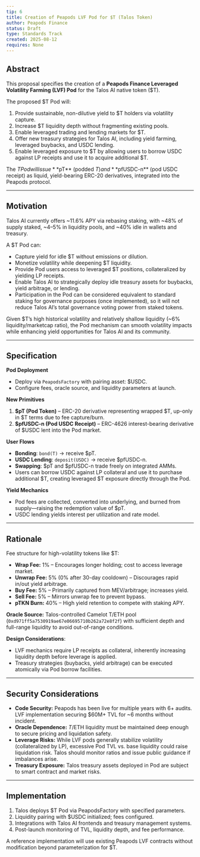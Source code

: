 ```yaml
---
tip: 6
title: Creation of Peapods LVF Pod for $T (Talos Token)
author: Peapods Finance
status: Draft
type: Standards Track
created: 2025-08-12
requires: None
---
```


## Abstract

This proposal specifies the creation of a **Peapods Finance Leveraged Volatility Farming (LVF) Pod** for the Talos AI native token ($T).

The proposed $T Pod will:  
1. Provide sustainable, non-dilutive yield to $T holders via volatility capture.  
2. Increase $T liquidity depth without fragmenting existing pools.  
3. Enable leveraged trading and lending markets for $T.  
4. Offer new treasury strategies for Talos AI, including yield farming, leveraged buybacks, and USDC lending.  
5. Enable leveraged exposure to $T by allowing users to borrow USDC against LP receipts and use it to acquire additional $T.

The $T Pod will issue **$pT** (podded $T) and **$pfUSDC-n** (pod USDC receipt) as liquid, yield-bearing ERC-20 derivatives, integrated into the Peapods protocol.

---

## Motivation

Talos AI currently offers ~11.6% APY via rebasing staking, with ~48% of supply staked, ~4–5% in liquidity pools, and ~40% idle in wallets and treasury.

A $T Pod can:  
- Capture yield for idle $T without emissions or dilution.  
- Monetize volatility while deepening $T liquidity.  
- Provide Pod users access to leveraged $T positions, collateralized by yielding LP receipts.  
- Enable Talos AI to strategically deploy idle treasury assets for buybacks, yield arbitrage, or lending.  
- Participation in the Pod can be considered equivalent to standard staking for governance purposes (once implemented), so it will not reduce Talos AI’s total governance voting power from staked tokens.

Given $T’s high historical volatility and relatively shallow liquidity (~6% liquidity/marketcap ratio), the Pod mechanism can smooth volatility impacts while enhancing yield opportunities for Talos AI and its community.

---

## Specification

**Pod Deployment**  
- Deploy via `PeapodsFactory` with pairing asset: $USDC.  
- Configure fees, oracle source, and liquidity parameters at launch.

**New Primitives**  
1. **$pT (Pod Token)** – ERC-20 derivative representing wrapped $T, up-only in $T terms due to fee capture/burn.  
2. **$pfUSDC-n (Pod USDC Receipt)** – ERC-4626 interest-bearing derivative of $USDC lent into the Pod market.

**User Flows**  
- **Bonding**: `bond(T)` → receive $pT.  
- **USDC Lending**: `deposit(USDC)` → receive $pfUSDC-n.  
- **Swapping**: $pT and $pfUSDC-n trade freely on integrated AMMs.  
- Users can borrow USDC against LP collateral and use it to purchase additional $T, creating leveraged $T exposure directly through the Pod.

**Yield Mechanics**  
- Pod fees are collected, converted into underlying, and burned from supply—raising the redemption value of $pT.  
- USDC lending yields interest per utilization and rate model.

---

## Rationale

Fee structure for high-volatility tokens like $T:  
- **Wrap Fee:** 1% – Encourages longer holding; cost to access leverage market.  
- **Unwrap Fee:** 5% (0% after 30-day cooldown) – Discourages rapid in/out yield arbitrage.  
- **Buy Fee:** 5% – Primarily captured from MEV/arbitrage; increases yield.  
- **Sell Fee:** 5% – Mirrors unwrap fee to prevent bypass.  
- **pTKN Burn:** 40% – High yield retention to compete with staking APY.

**Oracle Source:** Talos-controlled Camelot T/ETH pool (`0xd971ff5a7530919ae67e06695710b262a72e8f2f`) with sufficient depth and full-range liquidity to avoid out-of-range conditions.

**Design Considerations**:  
- LVF mechanics require LP receipts as collateral, inherently increasing liquidity depth before leverage is applied.  
- Treasury strategies (buybacks, yield arbitrage) can be executed atomically via Pod borrow facilities.

---

## Security Considerations

- **Code Security:** Peapods has been live for multiple years with 6+ audits. LVF implementation securing $60M+ TVL for ~6 months without incident.  
- **Oracle Dependence:** $T/$ETH liquidity must be maintained deep enough to secure pricing and liquidation safety.  
- **Leverage Risks:** While LVF pods generally stabilize volatility (collateralized by LP), excessive Pod TVL vs. base liquidity could raise liquidation risk. Talos should monitor ratios and issue public guidance if imbalances arise.  
- **Treasury Exposure:** Talos treasury assets deployed in Pod are subject to smart contract and market risks.

---

## Implementation

1. Talos deploys $T Pod via PeapodsFactory with specified parameters.  
2. Liquidity pairing with $USDC initialized; fees configured.  
3. Integrations with Talos AI frontends and treasury management systems.  
4. Post-launch monitoring of TVL, liquidity depth, and fee performance.

A reference implementation will use existing Peapods LVF contracts without modification beyond parameterization for $T.


